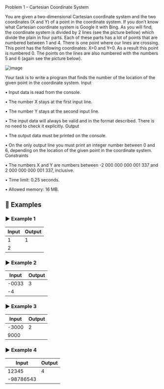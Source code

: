 Problem 1 – Cartesian Coordinate System


You are given a two-dimensional Cartesian coordinate system and the two coordinates (X and Y) of a point in the coordinate system. If you don't know what Cartesian coordinate system is Google it with Bing. As you will find, the coordinate system is divided by 2 lines (see the picture bellow) which divide the plain in four parts. Each of these parts has a lot of points that are numbered between 1 and 4. There is one point where our lines are crossing. This point has the following coordinates: X=0 and Y=0. As a result this point is numbered 0. The points on the lines are also numbered with the numbers 5 and 6 (again see the picture below).

![image](https://github.com/user-attachments/assets/bd6b7411-7f0d-45ef-92f6-73ba9cced64b)



Your task is to write a program that finds the number of the location of the given point in the coordinate system.
Input


•	Input data is read from the console. 

•	The number X stays at the first input line.

•	The number Y stays at the second input line.

•	The input data will always be valid and in the format described. There is no need to check it explicitly.
Output

•	The output data must be printed on the console.

•	On the only output line you must print an integer number between 0 and 6, depending on the location of the given point in the coordinate system.
Constraints

•	The numbers X and Y are numbers between -2 000 000 000 001 337 and 2 000 000 000 001 337, inclusive.

•	Time limit: 0.25 seconds.

•	Allowed memory: 16 MB.

## 📌 Examples

### ▶️ Example 1
| Input | Output |
|-------|--------|
| 1     | 1      |
| 2     |        |

### ▶️ Example 2
| Input  | Output |
|--------|--------|
| -0033  | 3      |
| -4     |        |

### ▶️ Example 3
| Input  | Output |
|--------|--------|
| -3000  | 2      |
| 9000   |        |

### ▶️ Example 4
| Input     | Output |
|-----------|--------|
| 12345     | 4      |
| -98786543 |        |


